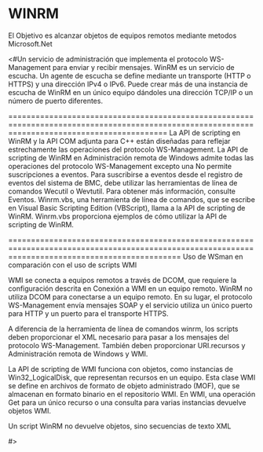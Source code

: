 # WINRM
El Objetivo es alcanzar objetos de equipos remotos mediante metodos Microsoft.Net



<#Un servicio de administración que implementa el protocolo WS-Management para enviar y recibir mensajes.
 WinRM es un servicio de escucha. Un agente de escucha se define mediante un transporte (HTTP o HTTPS) 
 y una dirección IPv4 o IPv6. Puede crear más de una instancia de escucha de WinRM en un único equipo 
 dándoles una dirección TCP/IP o un número de puerto diferentes.

 ===============================================================================================================================================
La API de scripting en WinRM y la API COM adjunta para C++ están diseñadas para reflejar estrechamente las operaciones del protocolo WS-Management.
La API de scripting de WinRM en Administración remota de Windows admite todas las operaciones del protocolo WS-Management excepto una
No permite suscripciones a eventos. Para suscribirse a eventos desde el registro de eventos del sistema de BMC, debe utilizar las herramientas
de línea de comandos Wecutil o Wevtutil. Para obtener más información, consulte Eventos.
Winrm.vbs, una herramienta de línea de comandos, que se escribe en Visual Basic Scripting Edition (VBScript),
llama a la API de scripting de WinRM. Winrm.vbs proporciona ejemplos de cómo utilizar la API de scripting de WinRM.

==================================================================================================================================================
Uso de WSman en comparación con el uso de scripts WMI

WMI se conecta a equipos remotos a través de DCOM, que requiere la configuración descrita en Conexión a WMI en un equipo remoto.
WinRM no utiliza DCOM para conectarse a un equipo remoto. En su lugar, el protocolo WS-Management envía mensajes SOAP
y el servicio utiliza un único puerto para HTTP y un puerto para el transporte HTTPS.

A diferencia de la herramienta de línea de comandos winrm, los scripts deben proporcionar el XML necesario para pasar a los mensajes
del protocolo WS-Management. También deben proporcionar URI.recursos y Administración remota de Windows y WMI.

La API de scripting de WMI funciona con objetos, como instancias de Win32_LogicalDisk, que representan recursos en un equipo.
Esta clase WMI se define en archivos de formato de objeto administrado (MOF), que se almacenan en formato binario en el repositorio WMI.
En WMI, una operación Get para un único recurso o una consulta para varias instancias devuelve objetos WMI.

Un script WinRM no devuelve objetos, sino secuencias de texto XML

#>
